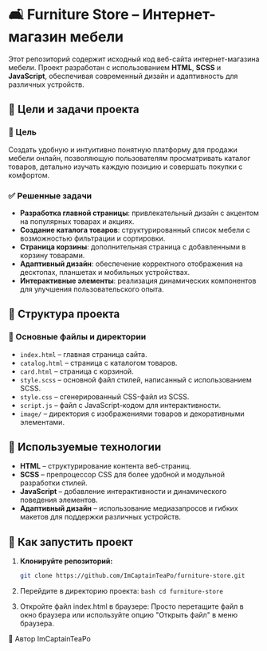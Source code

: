 # 🛋️ Furniture Store – Интернет-магазин мебели

Этот репозиторий содержит исходный код веб-сайта интернет-магазина мебели. Проект разработан с использованием **HTML**, **SCSS** и **JavaScript**, обеспечивая современный дизайн и адаптивность для различных устройств.

## 🎯 Цели и задачи проекта

### 🔹 Цель
Создать удобную и интуитивно понятную платформу для продажи мебели онлайн, позволяющую пользователям просматривать каталог товаров, детально изучать каждую позицию и совершать покупки с комфортом.

### ✅ Решенные задачи
- **Разработка главной страницы**: привлекательный дизайн с акцентом на популярных товарах и акциях.
- **Создание каталога товаров**: структурированный список мебели с возможностью фильтрации и сортировки.
- **Страница корзины**: дополнительная страница с добавленными в корзину товарами.
- **Адаптивный дизайн**: обеспечение корректного отображения на десктопах, планшетах и мобильных устройствах.
- **Интерактивные элементы**: реализация динамических компонентов для улучшения пользовательского опыта.

## 📂 Структура проекта

### 🔹 Основные файлы и директории
- `index.html` – главная страница сайта.
- `catalog.html` – страница с каталогом товаров.
- `card.html` – страница с корзиной.
- `style.scss` – основной файл стилей, написанный с использованием SCSS.
- `style.css` – сгенерированный CSS-файл из SCSS.
- `script.js` – файл с JavaScript-кодом для интерактивности.
- `image/` – директория с изображениями товаров и декоративными элементами.

## 🎨 Используемые технологии

- **HTML** – структурирование контента веб-страниц.
- **SCSS** – препроцессор CSS для более удобной и модульной разработки стилей.
- **JavaScript** – добавление интерактивности и динамического поведения элементов.
- **Адаптивный дизайн** – использование медиазапросов и гибких макетов для поддержки различных устройств.

## 🚀 Как запустить проект

1. **Клонируйте репозиторий:**
   ```bash
   git clone https://github.com/ImCaptainTeaPo/furniture-store.git
2. Перейдите в директорию проекта:
   ```bash cd furniture-store```


3. Откройте файл index.html в браузере: Просто перетащите файл в окно браузера или используйте опцию "Открыть файл" в меню браузера.

👤 Автор
ImCaptainTeaPo
